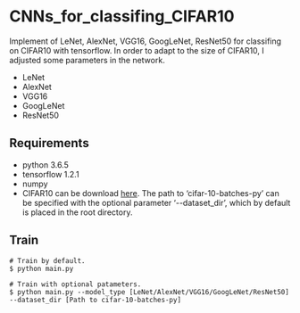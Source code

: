 # CNNs_for_classifing_CIFAR10

 Implement of LeNet, AlexNet, VGG16, GoogLeNet, ResNet50 for classifing on CIFAR10 with tensorflow. In order to adapt to the size of CIFAR10, I adjusted some parameters in the network. 

- LeNet
- AlexNet
- VGG16
- GoogLeNet
- ResNet50

## Requirements

- python 3.6.5
- tensorflow 1.2.1
- numpy
- CIFAR10 can be download [here][1]. The path to ‘cifar-10-batches-py’ can be specified with the optional parameter ‘--dataset_dir’, which by default is placed in the root directory.
	
## Train

```
# Train by default.
$ python main.py

# Train with optional patameters.
$ python main.py --model_type [LeNet/AlexNet/VGG16/GoogLeNet/ResNet50] --dataset_dir [Path to cifar-10-batches-py]
```

  [1]: https://www.cs.toronto.edu/~kriz/cifar.html

